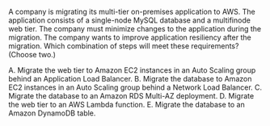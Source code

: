 A company is migrating its multi-tier on-premises application to AWS. The application consists of a single-node MySQL database and a multifinode web tier. The company must minimize changes to the application during the migration. The company wants to improve application resiliency after the migration. Which combination of steps will meet these requirements? (Choose two.) 

A. Migrate the web tier to Amazon EC2 instances in an Auto Scaling group behind an Application Load Balancer. 
B. Migrate the database to Amazon EC2 instances in an Auto Scaling group behind a Network Load Balancer. 
C. Migrate the database to an Amazon RDS Multi-AZ deployment. 
D. Migrate the web tier to an AWS Lambda function. 
E. Migrate the database to an Amazon DynamoDB table.